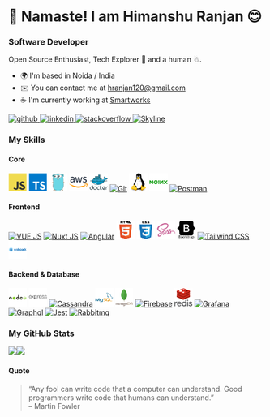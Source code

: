 # 🙏 Namaste! I am Himanshu Ranjan 😊

### Software Developer

Open Source Enthusiast, Tech Explorer 🚩 and a human ☃.

- 🌍 I'm based in Noida / India
- ✉️ You can contact me at [hranjan120@gmail.com](mailto:hranjan120@gmail.com)
- ☕ I'm currently working at [Smartworks](https://www.smartworksoffice.com/)

<a href="https://github.com/hranjan120" target="_blank">
<img src="https://img.shields.io/badge/github-%2324292e.svg?&style=for-the-badge&logo=github&logoColor=white" alt="github" />
</a>

<a href="https://www.linkedin.com/in/himanshu-ranjan-04aa46101/" target="_blank">
<img src="https://img.shields.io/badge/linkedin-%231E77B5.svg?&style=for-the-badge&logo=linkedin&logoColor=white" alt="linkedin" />
</a>

<a href="https://stackoverflow.com/users/20624490" target="_blank">
<img src="https://img.shields.io/badge/stackoverflow-%23F28032.svg?&style=for-the-badge&logo=stackoverflow&logoColor=white" alt="stackoverflow" />
</a>

<a href="https://skyline.github.com/hranjan120/2022" target="_blank">
<img src="https://img.shields.io/badge/Skyline-%2324292e.svg?&style=for-the-badge&logo=github&logoColor=white&color=E4405F" alt="Skyline" />
</a>

### My Skills

#### Core

<p align="left">
<a href="#"><img src="https://raw.githubusercontent.com/devicons/devicon/master/icons/javascript/javascript-original.svg" width="36" height="36" alt="JavaScript" /></a>
<a href="#"><img src="https://raw.githubusercontent.com/devicons/devicon/master/icons/typescript/typescript-original.svg" width="36" height="36" alt="TypeScript" /></a>
<a href="#"><img src="https://raw.githubusercontent.com/devicons/devicon/master/icons/go/go-original.svg" width="36" height="36" alt="Go" /></a>
<a href="#"><img src="https://raw.githubusercontent.com/devicons/devicon/master/icons/amazonwebservices/amazonwebservices-original-wordmark.svg" width="36" height="36" alt="AWS" /></a>
<a href="#"><img src="https://raw.githubusercontent.com/devicons/devicon/master/icons/docker/docker-original-wordmark.svg" width="36" height="36" alt="Docker" /></a>
<a href="#"><img src="https://www.vectorlogo.zone/logos/git-scm/git-scm-icon.svg" width="36" height="36" alt="Git" /></a>
<a href="#"><img src="https://raw.githubusercontent.com/devicons/devicon/master/icons/linux/linux-original.svg" width="36" height="36" alt="Linux" /></a>
<a href="#"><img src="https://raw.githubusercontent.com/devicons/devicon/master/icons/nginx/nginx-original.svg" width="36" height="36" alt="Nginx" /></a>
<a href="#"><img src="https://www.vectorlogo.zone/logos/getpostman/getpostman-icon.svg" width="36" height="36" alt="Postman" /></a>
</p>

#### Frontend

<p align="left">
  <a href="#"><img src="https://www.vectorlogo.zone/logos/nuxtjs/vuejs-icon.svg" width="36" height="36" alt="VUE JS" /></a>
  <a href="#"><img src="https://www.vectorlogo.zone/logos/nuxtjs/nuxtjs-icon.svg" width="36" height="36" alt="Nuxt JS" /></a>
<a href="#"><img src="https://angular.io/assets/images/logos/angular/angular.svg" width="36" height="36" alt="Angular" /></a>
<a href="#"><img src="https://raw.githubusercontent.com/devicons/devicon/master/icons/html5/html5-original-wordmark.svg" width="36" height="36" alt="HTML5" /></a>
<a href="#"><img src="https://raw.githubusercontent.com/devicons/devicon/master/icons/css3/css3-original-wordmark.svg" width="36" height="36" alt="CSS3" /></a>
<a href="#"><img src="https://raw.githubusercontent.com/devicons/devicon/master/icons/sass/sass-original.svg" width="36" height="36" alt="Sass" /></a>
<a href="#"><img src="https://raw.githubusercontent.com/devicons/devicon/master/icons/bootstrap/bootstrap-plain-wordmark.svg" width="36" height="36" alt="Bootstrap" /></a>
<a href="#"><img src="https://www.vectorlogo.zone/logos/tailwindcss/tailwindcss-icon.svg" width="36" height="36" alt="Tailwind CSS" /></a>
<a href="#"><img src="https://raw.githubusercontent.com/devicons/devicon/d00d0969292a6569d45b06d3f350f463a0107b0d/icons/webpack/webpack-original-wordmark.svg" width="36" height="36" alt="Webpack" /></a>
</p>

#### Backend & Database

<p align="left">
<a href="#"><img src="https://raw.githubusercontent.com/devicons/devicon/master/icons/nodejs/nodejs-original-wordmark.svg" width="36" height="36" alt="NodeJS" /></a>
<a href="#"><img src="https://raw.githubusercontent.com/devicons/devicon/master/icons/express/express-original-wordmark.svg" width="36" height="36" alt="Express" /></a>
<a href="#"><img src="https://www.vectorlogo.zone/logos/apache_cassandra/apache_cassandra-icon.svg" width="36" height="36" alt="Cassandra" /></a>
<a href="#"><img src="https://raw.githubusercontent.com/devicons/devicon/master/icons/mysql/mysql-original-wordmark.svg" width="36" height="36" alt="MySQL" /></a>
<a href="#"><img src="https://raw.githubusercontent.com/devicons/devicon/master/icons/mongodb/mongodb-original-wordmark.svg" width="36" height="36" alt="MongoDB" /></a>
<a href="#"><img src="https://www.vectorlogo.zone/logos/firebase/firebase-icon.svg" width="36" height="36" alt="Firebase" /></a>
<a href="#"><img src="https://raw.githubusercontent.com/devicons/devicon/master/icons/redis/redis-original-wordmark.svg" width="36" height="36" alt="Redis" /></a>
<a href="#"><img src="https://www.vectorlogo.zone/logos/grafana/grafana-icon.svg" width="36" height="36" alt="Grafana" /></a>
<a href="#"><img src="https://www.vectorlogo.zone/logos/graphql/graphql-icon.svg" width="36" height="36" alt="Graphql" /></a>
<a href="#"><img src="https://www.vectorlogo.zone/logos/jestjsio/jestjsio-icon.svg" width="36" height="36" alt="Jest" /></a>
<a href="#"><img src="https://www.vectorlogo.zone/logos/rabbitmq/rabbitmq-icon.svg" width="36" height="36" alt="Rabbitmq" /></a>

</p>

### My GitHub Stats

<p align="left">
<a href="#"><img src="https://github-readme-stats.vercel.app/api?username=hranjan120&show_icons=true&count_private=true&title_color=0891b2&text_color=ffffff&icon_color=0891b2&bg_color=171717&hide_border=true&show_icons=true" /></a><a href="#"><img src="https://github-readme-streak-stats.herokuapp.com/?user=hranjan120&stroke=ffffff&background=171717&ring=0891b2&fire=0891b2&currStreakNum=ffffff&currStreakLabel=0891b2&sideNums=ffffff&sideLabels=ffffff&dates=ffffff&hide_border=true" /></a>
</p>

#### Quote

<blockquote> 
  “Any fool can write code that a computer can understand. Good programmers write code that humans can understand.” <br /> – Martin Fowler
</blockquote>
